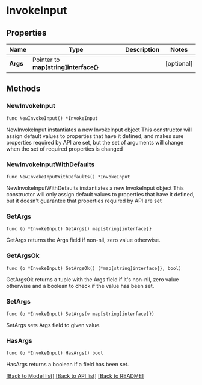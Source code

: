 # InvokeInput

## Properties

Name | Type | Description | Notes
------------ | ------------- | ------------- | -------------
**Args** | Pointer to **map[string]interface{}** |  | [optional] 

## Methods

### NewInvokeInput

`func NewInvokeInput() *InvokeInput`

NewInvokeInput instantiates a new InvokeInput object
This constructor will assign default values to properties that have it defined,
and makes sure properties required by API are set, but the set of arguments
will change when the set of required properties is changed

### NewInvokeInputWithDefaults

`func NewInvokeInputWithDefaults() *InvokeInput`

NewInvokeInputWithDefaults instantiates a new InvokeInput object
This constructor will only assign default values to properties that have it defined,
but it doesn't guarantee that properties required by API are set

### GetArgs

`func (o *InvokeInput) GetArgs() map[string]interface{}`

GetArgs returns the Args field if non-nil, zero value otherwise.

### GetArgsOk

`func (o *InvokeInput) GetArgsOk() (*map[string]interface{}, bool)`

GetArgsOk returns a tuple with the Args field if it's non-nil, zero value otherwise
and a boolean to check if the value has been set.

### SetArgs

`func (o *InvokeInput) SetArgs(v map[string]interface{})`

SetArgs sets Args field to given value.

### HasArgs

`func (o *InvokeInput) HasArgs() bool`

HasArgs returns a boolean if a field has been set.


[[Back to Model list]](../README.md#documentation-for-models) [[Back to API list]](../README.md#documentation-for-api-endpoints) [[Back to README]](../README.md)



